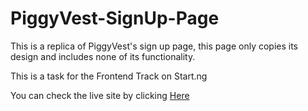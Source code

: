 # PiggyVest-SignUp-Page

This is a replica of PiggyVest's sign up page, this page only copies its design and includes none of its functionality.


This is a task for the Frontend Track on Start.ng


You can check the live site by clicking <a href="https://moerayo.github.io/PiggyVest-SignUp-Page/">Here</a>
